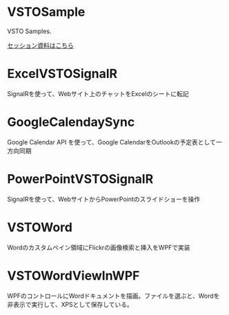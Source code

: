# VSTOSample
VSTO Samples.

[セッション資料はこちら](http://www.slideshare.net/tanakata/20150423-introduction-tovsto)

# ExcelVSTOSignalR

SignalRを使って、Webサイト上のチャットをExcelのシートに転記

# GoogleCalendaySync

Google Calendar API を使って、Google CalendarをOutlookの予定表として一方向同期

# PowerPointVSTOSignalR

SignalRを使って、WebサイトからPowerPointのスライドショーを操作

# VSTOWord

Wordのカスタムペイン領域にFlickrの画像検索と挿入をWPFで実装

# VSTOWordViewInWPF

WPFのコントロールにWordドキュメントを描画。ファイルを選ぶと、Wordを非表示で実行して、XPSとして保存している。